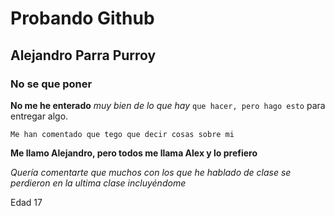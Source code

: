 # Probando Github

## Alejandro Parra Purroy

### No se que poner

**No me he enterado** _muy bien de lo que hay_ `que hacer, pero hago esto` para entregar algo.

`Me han comentado que tego que decir cosas sobre mi`

**Me llamo Alejandro, pero todos me llama Alex y lo prefiero**

_Quería comentarte que muchos con los que he hablado de clase se perdieron en la ultima clase incluyéndome_

Edad 17

